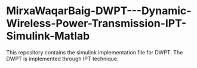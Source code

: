 # MirxaWaqarBaig-DWPT---Dynamic-Wireless-Power-Transmission-IPT-Simulink-Matlab
This repository contains the simulink implementation file for DWPT. The DWPT is implemented through IPT technique. 
